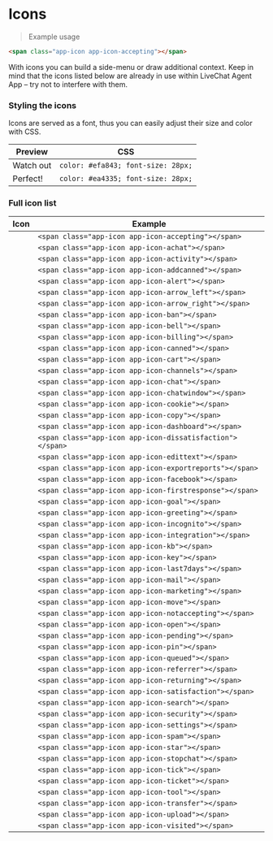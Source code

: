 # Icons

> Example usage

```html
<span class="app-icon app-icon-accepting"></span>
```

With icons you can build a side-menu or draw additional context. Keep in mind that the icons listed below are already in use within LiveChat Agent App – try not to interfere with them.

### Styling the icons

Icons are served as a font, thus you can easily adjust their size and color with CSS.

| Preview | CSS |
|------|---------|
| <span class="app-icon app-icon-alert yellow"></span> <span class="icon-label yellow">Watch out</span> | `color: #efa843; font-size: 28px;` |
| <span class="app-icon app-icon-satisfaction green"></span> <span class="icon-label green">Perfect!</span> | `color: #ea4335; font-size: 28px;` |



### Full icon list

| Icon | Example |
|------|---------|
| <span class="app-icon app-icon-accepting"></span> | `<span class="app-icon app-icon-accepting"></span>` |
| <span class="app-icon app-icon-achat"></span> | `<span class="app-icon app-icon-achat"></span>` |
| <span class="app-icon app-icon-activity"></span> | `<span class="app-icon app-icon-activity"></span>` |
| <span class="app-icon app-icon-addcanned"></span> | `<span class="app-icon app-icon-addcanned"></span>` |
| <span class="app-icon app-icon-alert"></span> | `<span class="app-icon app-icon-alert"></span>` |
| <span class="app-icon app-icon-arrow_left"></span> | `<span class="app-icon app-icon-arrow_left"></span>` |
| <span class="app-icon app-icon-arrow_right"></span> | `<span class="app-icon app-icon-arrow_right"></span>` |
| <span class="app-icon app-icon-ban"></span> | `<span class="app-icon app-icon-ban"></span>` |
| <span class="app-icon app-icon-bell"></span> | `<span class="app-icon app-icon-bell"></span>` |
| <span class="app-icon app-icon-billing"></span> | `<span class="app-icon app-icon-billing"></span>` |
| <span class="app-icon app-icon-canned"></span> | `<span class="app-icon app-icon-canned"></span>` |
| <span class="app-icon app-icon-cart"></span> | `<span class="app-icon app-icon-cart"></span>` |
| <span class="app-icon app-icon-channels"></span> | `<span class="app-icon app-icon-channels"></span>` |
| <span class="app-icon app-icon-chat"></span> | `<span class="app-icon app-icon-chat"></span>` |
| <span class="app-icon app-icon-chatwindow"></span> | `<span class="app-icon app-icon-chatwindow"></span>` |
| <span class="app-icon app-icon-cookie"></span> | `<span class="app-icon app-icon-cookie"></span>` |
| <span class="app-icon app-icon-copy"></span> | `<span class="app-icon app-icon-copy"></span>` |
| <span class="app-icon app-icon-dashboard"></span> | `<span class="app-icon app-icon-dashboard"></span>` |
| <span class="app-icon app-icon-dissatisfaction"></span> | `<span class="app-icon app-icon-dissatisfaction"></span>` |
| <span class="app-icon app-icon-edittext"></span> | `<span class="app-icon app-icon-edittext"></span>` |
| <span class="app-icon app-icon-exportreports"></span> | `<span class="app-icon app-icon-exportreports"></span>` |
| <span class="app-icon app-icon-facebook"></span> | `<span class="app-icon app-icon-facebook"></span>` |
| <span class="app-icon app-icon-firstresponse"></span> | `<span class="app-icon app-icon-firstresponse"></span>` |
| <span class="app-icon app-icon-goal"></span> | `<span class="app-icon app-icon-goal"></span>` |
| <span class="app-icon app-icon-greeting"></span> | `<span class="app-icon app-icon-greeting"></span>` |
| <span class="app-icon app-icon-incognito"></span> | `<span class="app-icon app-icon-incognito"></span>` |
| <span class="app-icon app-icon-integration"></span> | `<span class="app-icon app-icon-integration"></span>` |
| <span class="app-icon app-icon-kb"></span> | `<span class="app-icon app-icon-kb"></span>` |
| <span class="app-icon app-icon-key"></span> | `<span class="app-icon app-icon-key"></span>` |
| <span class="app-icon app-icon-last7days"></span> | `<span class="app-icon app-icon-last7days"></span>` |
| <span class="app-icon app-icon-mail"></span> | `<span class="app-icon app-icon-mail"></span>` |
| <span class="app-icon app-icon-marketing"></span> | `<span class="app-icon app-icon-marketing"></span>` |
| <span class="app-icon app-icon-move"></span> | `<span class="app-icon app-icon-move"></span>` |
| <span class="app-icon app-icon-notaccepting"></span> | `<span class="app-icon app-icon-notaccepting"></span>` |
| <span class="app-icon app-icon-open"></span> | `<span class="app-icon app-icon-open"></span>` |
| <span class="app-icon app-icon-pending"></span> | `<span class="app-icon app-icon-pending"></span>` |
| <span class="app-icon app-icon-pin"></span> | `<span class="app-icon app-icon-pin"></span>` |
| <span class="app-icon app-icon-queued"></span> | `<span class="app-icon app-icon-queued"></span>` |
| <span class="app-icon app-icon-referrer"></span> | `<span class="app-icon app-icon-referrer"></span>` |
| <span class="app-icon app-icon-returning"></span> | `<span class="app-icon app-icon-returning"></span>` |
| <span class="app-icon app-icon-satisfaction"></span> | `<span class="app-icon app-icon-satisfaction"></span>` |
| <span class="app-icon app-icon-search"></span> | `<span class="app-icon app-icon-search"></span>` |
| <span class="app-icon app-icon-security"></span> | `<span class="app-icon app-icon-security"></span>` |
| <span class="app-icon app-icon-settings"></span> | `<span class="app-icon app-icon-settings"></span>` |
| <span class="app-icon app-icon-spam"></span> | `<span class="app-icon app-icon-spam"></span>` |
| <span class="app-icon app-icon-star"></span> | `<span class="app-icon app-icon-star"></span>` |
| <span class="app-icon app-icon-stopchat"></span> | `<span class="app-icon app-icon-stopchat"></span>` |
| <span class="app-icon app-icon-tick"></span> | `<span class="app-icon app-icon-tick"></span>` |
| <span class="app-icon app-icon-ticket"></span> | `<span class="app-icon app-icon-ticket"></span>` |
| <span class="app-icon app-icon-tool"></span> | `<span class="app-icon app-icon-tool"></span>` |
| <span class="app-icon app-icon-transfer"></span> | `<span class="app-icon app-icon-transfer"></span>` |
| <span class="app-icon app-icon-upload"></span> | `<span class="app-icon app-icon-upload"></span>` |
| <span class="app-icon app-icon-visited"></span> | `<span class="app-icon app-icon-visited"></span>` |